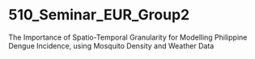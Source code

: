 # 510_Seminar_EUR_Group2
The Importance of Spatio-Temporal Granularity for Modelling Philippine Dengue Incidence, using Mosquito Density and Weather Data
